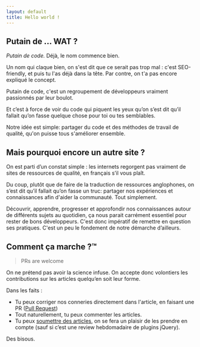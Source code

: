 ```yaml
---
layout: default
title: Hello world !
---
```


## Putain de ... WAT ?

_Putain de code._
Déjà, le nom commence bien.

Un nom qui claque bien, on s'est dit que ce serait pas trop mal : c'est SEO-friendly, et puis tu l'as déjà dans la tête.
Par contre, on t'a pas encore expliqué le concept. 

Putain de code, c'est un regroupement de développeurs vraiment passionnés par leur boulot.

Et c’est à force de voir du code qui piquent les yeux qu’on s’est dit qu’il fallait qu’on fasse quelque chose pour toi ou tes semblables.

Notre idée est simple: partager du code et des méthodes de travail de qualité, qu'on puisse tous s'améliorer ensemble. 

## Mais pourquoi encore un autre site ?

On est parti d’un constat simple : les internets regorgent pas vraiment de sites de ressources de qualité, en français s’il vous plaît.

Du coup, plutôt que de faire de la traduction de ressources anglophones, on s’est dit qu’il fallait qu’on fasse un truc: partager nos expériences et connaissances afin d'aider la communauté. Tout simplement.

Découvrir, apprendre, progresser et approfondir nos connaissances autour de différents sujets au quotidien, ça nous parait carrément essentiel pour rester de bons développeurs.
C'est donc impératif de remettre en question ses pratiques.
C'est un peu le fondement de notre démarche d’ailleurs.

## Comment ça marche ?™

> PRs are welcome

On ne prétend pas avoir la science infuse.
On accepte donc volontiers les contributions sur les articles quelqu’en soit leur forme.

Dans les faits :

- Tu peux corriger nos conneries directement dans l'article, en faisant une PR ([Pull Request]())
- Tout naturellement, tu peux commenter les articles.
- Tu peux [soumettre des articles](https://github.com/putaindecode/propositions-de-posts), on se fera un plaisir de les prendre en compte (sauf si c’est une review hebdomadaire de plugins jQuery).

Des bisous.
